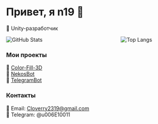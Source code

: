 # Привет, я n19 👋

🚀 Unity-разработчик

<div style="display: flex; gap: 25px;">
  <div style="flex: 60%;">
    <img src="https://github-readme-stats.vercel.app/api?username=u006E10011&show_icons=true&theme=tokyonight" alt="GitHub Stats" />
  </div>
  <div style="flex: 40%;">
    <img src="https://github-readme-stats.vercel.app/api/top-langs/?username=u006E10011&theme=tokyonight&layout=donut" alt="Top Langs" />
  </div>
</div>

### Мои проекты
🔗 [Color-Fill-3D](https://github.com/u006E10011/Color-Fill-3D)\
🔗 [NekosBot](https://github.com/u006E10011/NekosBot)\
🔗 [TelegramBot](https://github.com/u006E10011/TelegramBot)

### Контакты
📧 Email: Cloverry2319@gmail.com\
💬 Telegram: @u006E10011